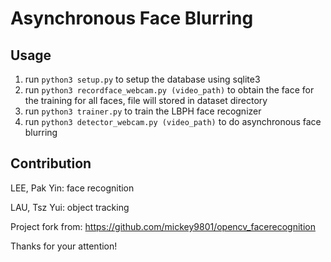 # Asynchronous Face Blurring





## Usage

1. run `python3 setup.py` to setup the database using sqlite3
2. run `python3 recordface_webcam.py (video_path)` to obtain the face for the training for all faces, file will stored in dataset directory
3. run `python3 trainer.py` to train the LBPH face recognizer
4. run `python3 detector_webcam.py (video_path)` to do asynchronous face blurring





## Contribution

LEE, Pak Yin: face recognition

LAU, Tsz Yui: object tracking

Project fork from:
https://github.com/mickey9801/opencv_facerecognition





Thanks for your attention!
